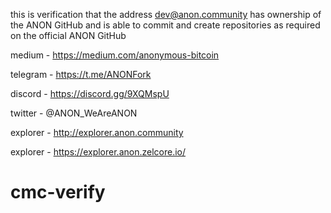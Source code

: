 this is verification that the address dev@anon.community has ownership of the ANON GitHub and is able to commit and create repositories as required on the official ANON GitHub

medium - https://medium.com/anonymous-bitcoin

telegram - https://t.me/ANONFork

discord - https://discord.gg/9XQMspU

twitter - @ANON_WeAreANON

explorer - http://explorer.anon.community

explorer - https://explorer.anon.zelcore.io/

# cmc-verify
